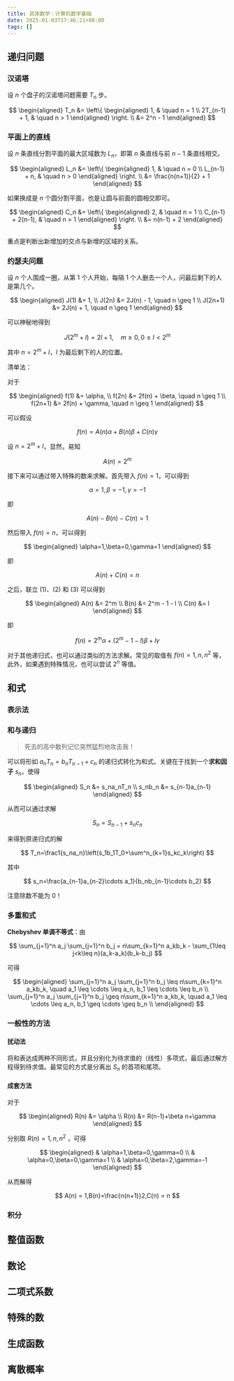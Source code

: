 ```yaml
---
title: 具体数学：计算机数学基础
date: 2025-01-03T17:46:21+08:00
tags: []
---
```


## 递归问题

### 汉诺塔

设 $n$ 个盘子的汉诺塔问题需要 $T_n$ 步。

$$
\begin{aligned}
T_n &= \left\{
\begin{aligned}
1, & \quad n = 1 \\
2T_{n-1} + 1, & \quad n > 1
\end{aligned}
\right. \\
&= 2^n - 1
\end{aligned}
$$

### 平面上的直线

设 $n$ 条直线分割平面的最大区域数为 $L_n$，即第 $n$ 条直线与前 $n-1$ 条直线相交。

$$
\begin{aligned}
L_n &= \left\{
\begin{aligned}
1, & \quad n = 0 \\
L_{n-1} + n, & \quad n > 0
\end{aligned}
\right. \\
&= \frac{n(n+1)}{2} + 1
\end{aligned}
$$

如果换成是 $n$ 个圆分割平面，也是让圆与前面的圆相交即可。

$$
\begin{aligned}
C_n &= \left\{
\begin{aligned}
2, & \quad n = 1 \\
C_{n-1} + 2(n-1), & \quad n > 1
\end{aligned}
\right. \\
&= n(n-1) + 2
\end{aligned}
$$

重点是判断出新增加的交点与新增的区域的关系。

### 约瑟夫问题

设 $n$ 个人围成一圈，从第 1 个人开始，每隔 1 个人删去一个人，问最后剩下的人是第几个。

$$
\begin{aligned}
J(1) &= 1, \\
J(2n) &= 2J(n) - 1, \quad n \geq 1 \\
J(2n+1) &= 2J(n) + 1, \quad n \geq 1
\end{aligned}
$$

可以神秘地得到

$$
J(2^m + l) = 2l + 1, \quad m \geq 0, 0 \leq l < 2^m
$$

其中 $n = 2^m + l$，$l$ 为最后剩下的人的位置。

清单法：

对于

$$
\begin{aligned}
f(1) &= \alpha, \\
f(2n) &= 2f(n) + \beta, \quad n \geq 1 \\
f(2n+1) &= 2f(n) + \gamma, \quad n \geq 1
\end{aligned}
$$

可以假设

$$
f(n) = A(n)\alpha + B(n)\beta + C(n)\gamma
$$

设 $n=2^m+l$，显然，易知

$$
A(n) = 2^m \tag{1}
$$

接下来可以通过带入特殊的数来求解。首先带入 $f(n)=1$，可以得到

$$
\alpha=1,\beta=-1,\gamma=-1
$$

即

$$
A(n)-B(n)-C(n)=1 \tag{2}
$$

然后带入 $f(n)=n$，可以得到

$$
\begin{aligned}
\alpha=1,\beta=0,\gamma=1
\end{aligned}
$$

即

$$
A(n)+C(n)=n \tag{3}
$$

之后，联立 $(1)$、$(2)$ 和 $(3)$ 可以得到

$$
\begin{aligned}
A(n) &= 2^m \\
B(n) &= 2^m - 1 - l \\
C(n) &= l
\end{aligned}
$$

即

$$
f(n) = 2^m \alpha + (2^m - 1 - l) \beta + l \gamma
$$

对于其他递归式，也可以通过类似的方法求解。常见的取值有 $f(n)=1,n,n^2$ 等，此外，如果遇到特殊情况，也可以尝试 $2^n$ 等值。

## 和式

### 表示法

### 和与递归

> 死去的高中数列记忆突然猛烈地攻击我！

可以将形如 $a_nT_n=b_nT_{n-1}+c_n$ 的递归式转化为和式。关键在于找到一个**求和因子** $s_n$，使得

$$
\begin{aligned}
S_n &= s_na_nT_n \\
s_nb_n &= s_{n-1}a_{n-1}
\end{aligned}
$$

从而可以通过求解

$$
S_n = S_{n-1}+s_nc_n
$$

来得到原递归式的解

$$
T_n=\frac1{s_na_n}\left(s_1b_1T_0+\sum^n_{k=1}s_kc_k\right)
$$

其中

$$
s_n=\frac{a_{n-1}a_{n-2}\cdots a_1}{b_nb_{n-1}\cdots b_2}
$$

注意除数不能为 0！

### 多重和式

**Chebyshev 单调不等式**：由

$$
\sum_{j=1}^n a_j \sum_{j=1}^n b_j = n\sum_{k=1}^n a_kb_k - \sum_{1\leq j<k\leq n}(a_k-a_k)(b_k-b_j)
$$

可得

$$
\begin{aligned}
\sum_{j=1}^n a_j \sum_{j=1}^n b_j \leq n\sum_{k=1}^n a_kb_k, \quad a_1 \leq \cdots \leq a_n, b_1 \leq \cdots \leq b_n \\
\sum_{j=1}^n a_j \sum_{j=1}^n b_j \geq n\sum_{k=1}^n a_kb_k, \quad a_1 \leq \cdots \leq a_n, b_1 \geq \cdots \geq b_n \\
\end{aligned}
$$

### 一般性的方法

#### 扰动法

将和表达成两种不同形式，并且分别化为待求值的（线性）多项式，最后通过解方程得到待求值。最常见的方式是分离出 $S_n$ 的首项和尾项。

#### 成套方法

对于

$$
\begin{aligned}
R(n) &= \alpha \\
R(n) &= R(n-1)+\beta n+\gamma
\end{aligned}
$$

分别取 $R(n)=1,n,n^2$ ，可得

$$
\begin{aligned}
& \alpha=1,\beta=0,\gamma=0 \\
& \alpha=0,\beta=0,\gamma=1 \\
& \alpha=0,\beta=2,\gamma=-1
\end{aligned}
$$

从而解得

$$
A(n) = 1,B(n)=\frac{n(n+1)}2,C(n) = n
$$

### 积分

## 整值函数

## 数论

## 二项式系数

## 特殊的数

## 生成函数

## 离散概率
